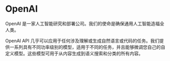 # OpenAI

OpenAI 是一家人工智能研究和部署公司。我们的使命是确保通用人工智能造福全人类。

OpenAI API 几乎可以应用于任何涉及理解或生成自然语言或代码的任务。我们提供一系列具有不同功率级别的模型，适用于不同的任务，并且能够微调您自己的自定义模型。这些模型可用于从内容生成到语义搜索和分类的所有内容。
